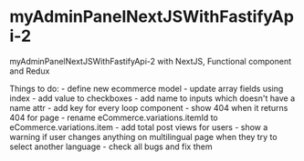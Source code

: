 # myAdminPanelNextJSWithFastifyApi-2
myAdminPanelNextJSWithFastifyApi-2 with NextJS, Functional component and Redux

Things to do:
    - define new ecommerce model
    - update array fields using index
    - add value to checkboxes
    - add name to inputs which doesn't have a name attr
    - add key for every loop component
    - show 404 when it returns 404 for page
    - rename eCommerce.variations.itemId to eCommerce.variations.item
    - add total post views for users
    - show a warning if user changes anything on multilingual page when they try to select another language
    - check all bugs and fix them